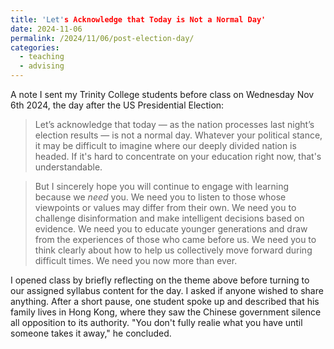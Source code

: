 ```yaml
---
title: 'Let's Acknowledge that Today is Not a Normal Day'
date: 2024-11-06
permalink: /2024/11/06/post-election-day/
categories:
  - teaching
  - advising
---
```

A note I sent my Trinity College students before class on Wednesday Nov 6th 2024, the day after the US Presidential Election:

> Let’s acknowledge that today — as the nation processes last night’s election results — is not a normal day. Whatever your political stance, it may be difficult to imagine where our deeply divided nation is headed. If it's hard to concentrate on your education right now, that's understandable.   

> But I sincerely hope you will continue to engage with learning because we *need* you. We need you to listen to those whose viewpoints or values may differ from their own. We need you to challenge disinformation and make intelligent decisions based on evidence. We need you to educate younger generations and draw from the experiences of those who came before us. We need you to think clearly about how to help us collectively move forward during difficult times. We need you now more than ever.

I opened class by briefly reflecting on the theme above before turning to our assigned syllabus content for the day. I asked if anyone wished to share anything. After a short pause, one student spoke up and described that his family lives in Hong Kong, where they saw the Chinese government silence all opposition to its authority. "You don't fully realie what you have until someone takes it away," he concluded. 
